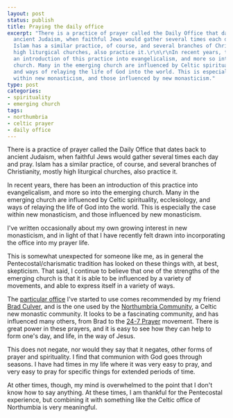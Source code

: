 ```yaml
---
layout: post
status: publish
title: Praying the daily office
excerpt: "There is a practice of prayer called the Daily Office that dates back to
  ancient Judaism, when faithful Jews would gather several times each day and pray.
  Islam has a similar practice, of course, and several branches of Christianity, mostly
  high liturgical churches, also practice it.\r\n\r\nIn recent years, there has been
  an introduction of this practice into evangelicalism, and more so into the emerging
  church. Many in the emerging church are influenced by Celtic spirituality, ecclesiology,
  and ways of relaying the life of God into the world. This is especially the case
  within new monasticism, and those influenced by new monasticism."
type: post
categories:
- spirituality
- emerging church
tags:
- northumbria
- celtic prayer
- daily office
---
```

There is a practice of prayer called the Daily Office that dates back to ancient Judaism, when faithful Jews would gather several times each day and pray. Islam has a similar practice, of course, and several branches of Christianity, mostly high liturgical churches, also practice it.

In recent years, there has been an introduction of this practice into evangelicalism, and more so into the emerging church. Many in the emerging church are influenced by Celtic spirituality, ecclesiology, and ways of relaying the life of God into the world. This is especially the case within new monasticism, and those influenced by new monasticism.

I've written occasionally about my own growing interest in new monasticism, and in light of that I have recently felt drawn into incorporating the office into my prayer life.

This is somewhat unexpected for someone like me, as in general the Pentecostal/charismatic tradition has looked on these things with, at best, skepticism. That said, I continue to believe that one of the strengths of the emerging church is that it is able to be influenced by a variety of movements, and able to express itself in a variety of ways.

The <a href="http://northumbriacommunity.org/PraytheOffice/index.html">particular office</a> I've started to use comes recommended by my friend <a href="http://bradculver.blogspot.com/" rel="friend met colleague">Brad Culver</a>, and is the one used by the <a href="http://northumbriacommunity.org/">Northumbria Community</a>, a Celtic new monastic community. It looks to be a fascinating community, and has influenced many others, from Brad to the <a href="http://24-7prayer.com/">24-7 Prayer</a> movement. There is great power in these prayers, and it is easy to see how they can help to form one's day, and life, in the way of Jesus.

This does not negate, nor would they say that it negates, other forms of prayer and spirituality. I find that communion with God goes through seasons. I have had times in my life where it was very easy to pray, and very easy to pray for specific things for extended periods of time.

At other times, though, my mind is overwhelmed to the point that I don't know how to say anything. At these times, I am thankful for the Pentecostal experience, but combining it with something like the Celtic office of Northumbia is very meaningful.
